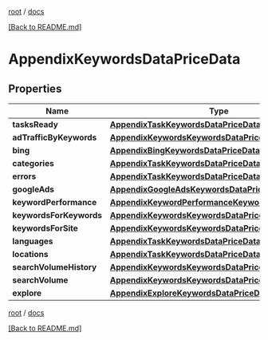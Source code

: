 [root](./../ "root") / [docs](./ "docs")

[[Back to README.md]](./../README.md "[Back to README.md]")

# AppendixKeywordsDataPriceData

## Properties

| Name | Type | Description | Notes |
|------------ | ------------- | ------------- | -------------|
|**tasksReady** | [**AppendixTaskKeywordsDataPriceDataInfo**](AppendixTaskKeywordsDataPriceDataInfo.md) |  |  [optional] |
|**adTrafficByKeywords** | [**AppendixKeywordsKeywordsDataPriceDataInfo**](AppendixKeywordsKeywordsDataPriceDataInfo.md) |  |  [optional] |
|**bing** | [**AppendixBingKeywordsDataPriceData**](AppendixBingKeywordsDataPriceData.md) |  |  [optional] |
|**categories** | [**AppendixTaskKeywordsDataPriceDataInfo**](AppendixTaskKeywordsDataPriceDataInfo.md) |  |  [optional] |
|**errors** | [**AppendixTaskKeywordsDataPriceDataInfo**](AppendixTaskKeywordsDataPriceDataInfo.md) |  |  [optional] |
|**googleAds** | [**AppendixGoogleAdsKeywordsDataPriceData**](AppendixGoogleAdsKeywordsDataPriceData.md) |  |  [optional] |
|**keywordPerformance** | [**AppendixKeywordPerformanceKeywordsDataPriceData**](AppendixKeywordPerformanceKeywordsDataPriceData.md) |  |  [optional] |
|**keywordsForKeywords** | [**AppendixKeywordsKeywordsDataPriceDataInfo**](AppendixKeywordsKeywordsDataPriceDataInfo.md) |  |  [optional] |
|**keywordsForSite** | [**AppendixKeywordsKeywordsDataPriceDataInfo**](AppendixKeywordsKeywordsDataPriceDataInfo.md) |  |  [optional] |
|**languages** | [**AppendixTaskKeywordsDataPriceDataInfo**](AppendixTaskKeywordsDataPriceDataInfo.md) |  |  [optional] |
|**locations** | [**AppendixTaskKeywordsDataPriceDataInfo**](AppendixTaskKeywordsDataPriceDataInfo.md) |  |  [optional] |
|**searchVolumeHistory** | [**AppendixKeywordsKeywordsDataPriceDataInfo**](AppendixKeywordsKeywordsDataPriceDataInfo.md) |  |  [optional] |
|**searchVolume** | [**AppendixKeywordsKeywordsDataPriceDataInfo**](AppendixKeywordsKeywordsDataPriceDataInfo.md) |  |  [optional] |
|**explore** | [**AppendixExploreKeywordsDataPriceData**](AppendixExploreKeywordsDataPriceData.md) |  |  [optional] |

[root](./../ "root") / [docs](./ "docs")

[[Back to README.md]](./../README.md "[Back to README.md]")